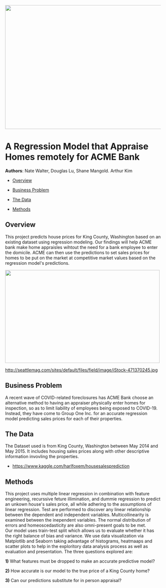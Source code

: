 <img src=https://static.seattletimes.com/wp-content/uploads/2019/02/02062019_housing_160430-780x471.jpg width="1100" height="400">

# A Regression Model that Appraise Homes remotely for ACME Bank

**Authors**: Nate Walter, Douglas Lu, Shane Mangold. Arthur Kim

* [Overview](#Overview)


* [Business Problem](#Business-Problem)


* [The Data](#The-Data)


* [Methods](#methods)




## Overview
This project predicts house prices for King County, Washington based on an existing dataset using 
regression modeling. Our findings will help ACME bank make home appraisles wihtout the need for a 
bank employee to enter the domicile. ACME can then use the predictions
to set sales prices for homes to be put on the market at competitive market values based on the
regression model's predictions.

<img src=https://user-images.githubusercontent.com/66656063/125619329-48319b12-7456-46a7-b4a4-e27a6babbc6f.png width="500" height="300">

http://seattlemag.com/sites/default/files/field/image/iStock-471370245.jpg 
## Business Problem
A recent wave of COVID-related foreclosures has ACME Bank choose an alternative method to having an appraiser 
physically enter homes for inspection, so as to limit liability of employees being exposed to COVID-19. 
Instead, they have come to Group One Inc. for an accurate regression model predicting sales prices for each of their properties. 


## The Data
The Dataset used is from King County, Washington between May 2014 and May 2015. It includes housing sales prices 
along with other descriptive information invovling the properties. 

* https://www.kaggle.com/harlfoxem/housesalesprediction


## Methods
This project uses  multiple linear regression in combination with feature engineering, recurssive feture illimination, 
and dummie regression to predict an unkown house's sales price, all while adhering to the assumptions of linear regression. 
Test are performed to discover any linear relationship between the dependent and independent variables. Multicollinearity is 
examined between the inependent variables. The normal distribution of errors and homeoscedasticity are also omni-present goals to be met.  
Our model uses train-test split which allows us to evaluate whether it has the right balance of bias and variance. 
We use data visualization via Matplotlib and Seaborn taking advantage of histograms, heatmaaps and scatter plots to 
help in the exploritory data analysis process as well as evaluation and presentation. The three questions explored are:

**1)** What features must be dropped to make an accurate predictive model?

**2)** How accurate is our model to the true price of a King County home?

**3)** Can our predictions substitute for in person appraisal?


